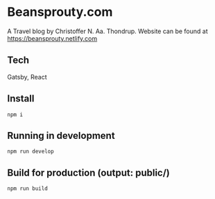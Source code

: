 # Beansprouty.com
A Travel blog by Christoffer N. Aa. Thondrup. Website can be found at https://beansprouty.netlify.com

## Tech
Gatsby, React

## Install
`npm i`

## Running in development
`npm run develop`

## Build for production (output: public/)
`npm run build`
